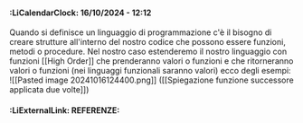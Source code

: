 #### :LiCalendarClock:  16/10/2024 - 12:12

Quando si definisce un linguaggio di programmazione c'è il bisogno di creare strutture all'interno del nostro codice che possono essere funzioni, metodi o procedure.
Nel nostro caso estenderemo il nostro linguaggio con funzioni [[High Order]] che prenderanno valori o funzioni e che ritorneranno valori o funzioni (nei linguaggi funzionali saranno valori)
 ecco degli esempi:
![[Pasted image 20241016124400.png]]
([[Spiegazione funzione successore applicata due volte]])
#### :LiExternalLink: REFERENZE: